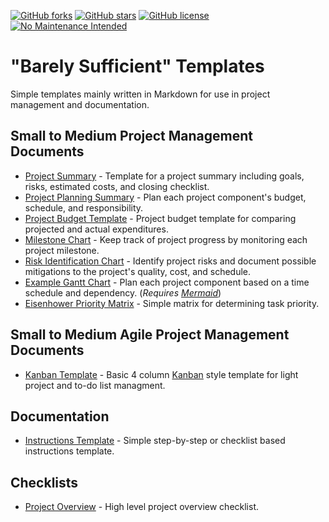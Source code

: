 [![GitHub forks](https://img.shields.io/github/forks/beevomit/docTemplates)](https://github.com/beevomit/docTemplates/network)
[![GitHub stars](https://img.shields.io/github/stars/beevomit/docTemplates)](https://github.com/beevomit/docTemplates/stargazers)
[![GitHub license](https://img.shields.io/github/license/beevomit/docTemplates)](https://github.com/beevomit/docTemplates/blob/master/LICENSE)
[![No Maintenance Intended](https://img.shields.io/badge/NoMaintenance-Intended-red)](http://unmaintained.tech/)

# "Barely Sufficient" Templates
Simple templates mainly written in Markdown for use in project management and documentation.

## Small to Medium Project Management Documents
* [Project Summary](https://github.com/beevomit/docTemplates/blob/master/Project_Summary.md) - Template for a project summary including goals, risks, estimated costs, and closing checklist.
* [Project Planning Summary](https://github.com/beevomit/docTemplates/blob/master/Project_Planning_Summary.md) - Plan each project component's budget, schedule, and responsibility.
* [Project Budget Template](https://github.com/beevomit/docTemplates/blob/master/Project_Budget_Template.md) - Project budget template for comparing projected and actual expenditures.
* [Milestone Chart](https://github.com/beevomit/docTemplates/blob/master/Milestone_Chart.md) - Keep track of project progress by monitoring each project milestone.
* [Risk Identification Chart](https://github.com/beevomit/docTemplates/blob/master/Risk_Identification_Chart.md) - Identify project risks and document possible mitigations to the project's quality, cost, and schedule. 
* [Example Gantt Chart](https://github.com/beevomit/docTemplates/blob/master/gantt_chart.md) - Plan each project component based on a time schedule and dependency. (_Requires [Mermaid](https://mermaid-js.github.io/mermaid/#/)_)
* [Eisenhower Priority Matrix](https://github.com/beevomit/docTemplates/blob/master/Eisenhower_Matrix.md) - Simple matrix for determining task priority.

## Small to Medium Agile Project Management Documents
* [Kanban Template](https://github.com/beevomit/docTemplates/blob/master/kanbanTemplate.md) - Basic 4 column [Kanban](https://kanbanblog.com/explained/) style template for light project and to-do list managment.

## Documentation
* [Instructions Template](https://github.com/beevomit/docTemplates/blob/master/instructDocTemp.md) - Simple step-by-step or checklist based instructions template.

## Checklists
* [Project Overview](https://github.com/beevomit/docTemplates/blob/master/Project_Overview.md) - High level project overview checklist.

